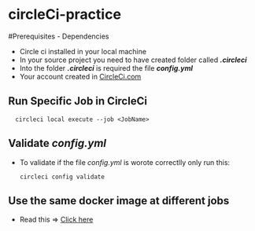 # circleCi-practice

#Prerequisites - Dependencies
* Circle ci installed in your local machine
* In your source project you need to have created folder called **_.circleci_**
* Into the folder **_.circleci_** is required the file **_config.yml_**
* Your account created in [CircleCi.com](https://circleci.com/)




## Run Specific Job in CircleCi

      circleci local execute --job <JobName>


## Validate **_config.yml_**

* To validate if the file _config.yml_ is worote correctlly only run this:
  
      circleci config validate


    
    
## Use the same docker image at different jobs

* Read this => [Click here](https://support.circleci.com/hc/en-us/articles/360019182513-Build-Docker-image-in-one-job-and-use-in-another-job)